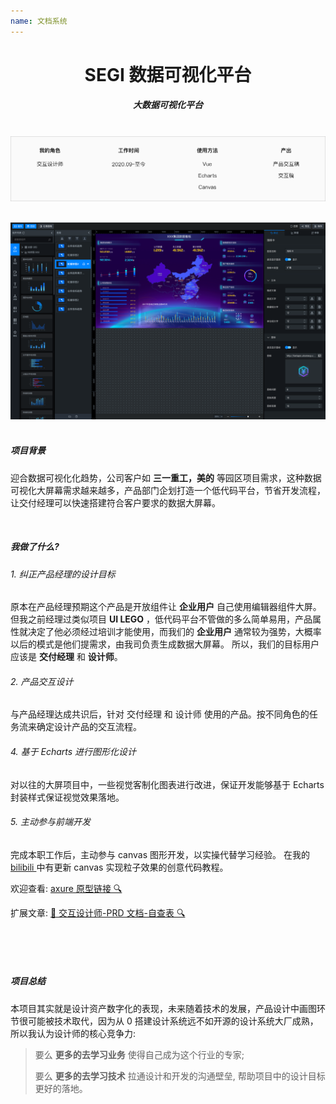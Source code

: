 ```yaml
---
name: 文档系统
---
```


# <center>**<span class=" font-bold ">SEGI</span> 数据可视化平台**</center>

##### <center class="text-gary-500 font-light">大数据可视化平台</center>

<br>
<div style="display: flex; justify-content: center;">
    <img src="../assets/vdp/vdp.png"/>
</div>
<br>
<br>

<img src="../assets/vdp/vdp-02.png" class=" w-full">

<br>
<br>

##### 项目背景

迎合数据可视化化趋势，公司客户如 **三一重工，美的** 等园区项目需求，这种数据可视化大屏幕需求越来越多，产品部门企划打造一个低代码平台，节省开发流程，让交付经理可以快速搭建符合客户要求的数据大屏幕。

<br>

##### 我做了什么?

###### 1. 纠正产品经理的设计目标

原本在产品经理预期这个产品是开放组件让 **企业用户** 自己使用编辑器组件大屏。但我之前经理过类似项目 **UI LEGO** ，低代码平台不管做的多么简单易用，产品属性就决定了他必须经过培训才能使用，而我们的 **企业用户** 通常较为强势，大概率以后的模式是他们提需求，由我司负责生成数据大屏幕。 所以，我们的目标用户应该是 **交付经理** 和 **设计师**。

###### 2. 产品交互设计

与产品经理达成共识后，针对 交付经理 和 设计师 使用的产品。按不同角色的任务流来确定设计产品的交互流程。

###### 4. 基于 Echarts 进行图形化设计

对以往的大屏项目中，一些视觉客制化图表进行改进，保证开发能够基于 Echarts 封装样式保证视觉效果落地。

###### 5. 主动参与前端开发

完成本职工作后，主动参与 canvas 图形开发，以实操代替学习经验。 在我的 <a href="https://space.bilibili.com/20388600/channel/seriesdetail?sid=2169563" _target="_blank" > bilibili </a> 中有更新 canvas 实现粒子效果的创意代码教程。

欢迎查看: <a href="https://www.mobytang.com/share/%E6%95%B0%E6%8D%AE%E5%A4%A7%E5%B1%8F/index.html#id=fs0v42&p=4-uml-__&g=1" target="_blank" > axure 原型链接 🔍 </a>

扩展文章: <a href="https://iodized-samba-a1b.notion.site/PRD-8571d50dd07c4e018f45bb050bb2665f" target="_blank" >📝 交互设计师-PRD 文档-自查表 🔍</a>

<br>
<br>
<br>

##### 项目总结

本项目其实就是设计资产数字化的表现，未来随着技术的发展，产品设计中画图环节很可能被技术取代，因为从 0 搭建设计系统远不如开源的设计系统大厂成熟，所以我认为设计师的核心竞争力:

> 要么 **更多的去学习业务** 使得自己成为这个行业的专家;
>
> 要么 **更多的去学习技术** 拉通设计和开发的沟通壁垒, 帮助项目中的设计目标更好的落地。
